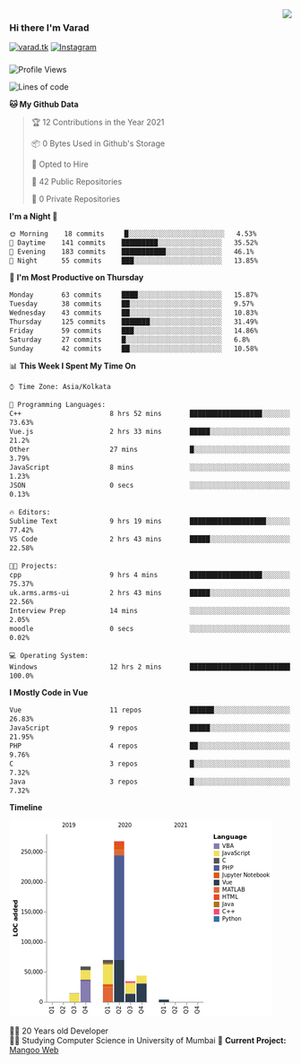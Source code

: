 <img align='right' src="https://github-readme-stats.vercel.app/api?username=varadp2000&show_icons=true">

### Hi there I'm Varad

[![varad.tk](https://img.shields.io/static/v1?label=varad.tk&message=%20&color=yellow&logo=&style=flat-square&logoColor=white)](https://varad.tk/)
[![Instagram](https://img.shields.io/static/v1?label=Instagram&message=%20&color=orange&logo=Instagram&style=flat-square&logoColor=white)](https://www.instagram.com/varad.r.p/)

###
###
###

<!--START_SECTION:waka-->
![Profile Views](http://img.shields.io/badge/Profile%20Views-0-blue)

![Lines of code](https://img.shields.io/badge/From%20Hello%20World%20I%27ve%20Written-504147%20lines%20of%20code-blue)

**🐱 My Github Data** 

> 🏆 12 Contributions in the Year 2021
 > 
> 📦 0 Bytes Used in Github's Storage 
 > 
> 💼 Opted to Hire
 > 
> 📜 42 Public Repositories 
 > 
> 🔑 0 Private Repositories  
 > 
**I'm a Night 🦉** 

```text
🌞 Morning    18 commits     █░░░░░░░░░░░░░░░░░░░░░░░░   4.53% 
🌆 Daytime    141 commits    █████████░░░░░░░░░░░░░░░░   35.52% 
🌃 Evening    183 commits    ███████████░░░░░░░░░░░░░░   46.1% 
🌙 Night      55 commits     ███░░░░░░░░░░░░░░░░░░░░░░   13.85%

```
📅 **I'm Most Productive on Thursday** 

```text
Monday       63 commits     ████░░░░░░░░░░░░░░░░░░░░░   15.87% 
Tuesday      38 commits     ██░░░░░░░░░░░░░░░░░░░░░░░   9.57% 
Wednesday    43 commits     ██░░░░░░░░░░░░░░░░░░░░░░░   10.83% 
Thursday     125 commits    ███████░░░░░░░░░░░░░░░░░░   31.49% 
Friday       59 commits     ███░░░░░░░░░░░░░░░░░░░░░░   14.86% 
Saturday     27 commits     █░░░░░░░░░░░░░░░░░░░░░░░░   6.8% 
Sunday       42 commits     ██░░░░░░░░░░░░░░░░░░░░░░░   10.58%

```


📊 **This Week I Spent My Time On** 

```text
⌚︎ Time Zone: Asia/Kolkata

💬 Programming Languages: 
C++                      8 hrs 52 mins       ██████████████████░░░░░░░   73.63% 
Vue.js                   2 hrs 33 mins       █████░░░░░░░░░░░░░░░░░░░░   21.2% 
Other                    27 mins             █░░░░░░░░░░░░░░░░░░░░░░░░   3.79% 
JavaScript               8 mins              ░░░░░░░░░░░░░░░░░░░░░░░░░   1.23% 
JSON                     0 secs              ░░░░░░░░░░░░░░░░░░░░░░░░░   0.13%

🔥 Editors: 
Sublime Text             9 hrs 19 mins       ███████████████████░░░░░░   77.42% 
VS Code                  2 hrs 43 mins       █████░░░░░░░░░░░░░░░░░░░░   22.58%

🐱‍💻 Projects: 
cpp                      9 hrs 4 mins        ██████████████████░░░░░░░   75.37% 
uk.arms.arms-ui          2 hrs 43 mins       █████░░░░░░░░░░░░░░░░░░░░   22.56% 
Interview Prep           14 mins             ░░░░░░░░░░░░░░░░░░░░░░░░░   2.05% 
moodle                   0 secs              ░░░░░░░░░░░░░░░░░░░░░░░░░   0.02%

💻 Operating System: 
Windows                  12 hrs 2 mins       █████████████████████████   100.0%

```

**I Mostly Code in Vue** 

```text
Vue                      11 repos            ██████░░░░░░░░░░░░░░░░░░░   26.83% 
JavaScript               9 repos             █████░░░░░░░░░░░░░░░░░░░░   21.95% 
PHP                      4 repos             ██░░░░░░░░░░░░░░░░░░░░░░░   9.76% 
C                        3 repos             █░░░░░░░░░░░░░░░░░░░░░░░░   7.32% 
Java                     3 repos             █░░░░░░░░░░░░░░░░░░░░░░░░   7.32%

```


**Timeline**

![Chart not found](https://raw.githubusercontent.com/varadp2000/varadp2000/master/charts/bar_graph.png) 


<!--END_SECTION:waka-->


👨‍💻 20 Years old Developer  
👨‍🎓 Studying Computer Science in University of Mumbai
🚧 **Current Project:** [Mangoo Web](https://github.com/varadp2000/mongoo-web)
